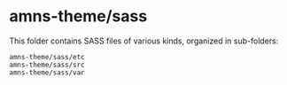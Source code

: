 # amns-theme/sass

This folder contains SASS files of various kinds, organized in sub-folders:

    amns-theme/sass/etc
    amns-theme/sass/src
    amns-theme/sass/var
